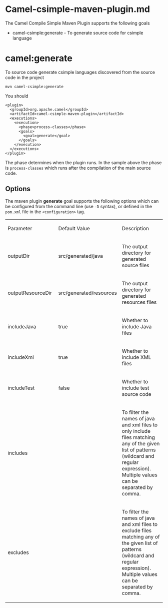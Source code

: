 # Camel-csimple-maven-plugin.md

The Camel Compile Simple Maven Plugin supports the following goals

-   camel-csimple:generate - To generate source code for csimple
    language

# camel:generate

To source code generate csimple languages discovered from the source
code in the project

    mvn camel-csimple:generate

You should

    <plugin>
      <groupId>org.apache.camel</groupId>
      <artifactId>camel-csimple-maven-plugin</artifactId>
      <executions>
        <execution>
          <phase>process-classes</phase>
          <goals>
            <goal>generate</goal>
          </goals>
        </execution>
      </executions>
    </plugin>

The phase determines when the plugin runs. In the sample above the phase
is `process-classes` which runs after the compilation of the main source
code.

## Options

The maven plugin **generate** goal supports the following options which
can be configured from the command line (use `-D` syntax), or defined in
the `pom.xml` file in the `<configuration>` tag.

<table>
<colgroup>
<col style="width: 33%" />
<col style="width: 33%" />
<col style="width: 33%" />
</colgroup>
<tbody>
<tr>
<td style="text-align: left;"><p>Parameter</p></td>
<td style="text-align: left;"><p>Default Value</p></td>
<td style="text-align: left;"><p>Description</p></td>
</tr>
<tr>
<td style="text-align: left;"><p>outputDir</p></td>
<td style="text-align: left;"><p>src/generated/java</p></td>
<td style="text-align: left;"><p>The output directory for generated
source files</p></td>
</tr>
<tr>
<td style="text-align: left;"><p>outputResourceDir</p></td>
<td style="text-align: left;"><p>src/generated/resources</p></td>
<td style="text-align: left;"><p>The output directory for generated
resources files</p></td>
</tr>
<tr>
<td style="text-align: left;"><p>includeJava</p></td>
<td style="text-align: left;"><p>true</p></td>
<td style="text-align: left;"><p>Whether to include Java files</p></td>
</tr>
<tr>
<td style="text-align: left;"><p>includeXml</p></td>
<td style="text-align: left;"><p>true</p></td>
<td style="text-align: left;"><p>Whether to include XML files</p></td>
</tr>
<tr>
<td style="text-align: left;"><p>includeTest</p></td>
<td style="text-align: left;"><p>false</p></td>
<td style="text-align: left;"><p>Whether to include test source
code</p></td>
</tr>
<tr>
<td style="text-align: left;"><p>includes</p></td>
<td style="text-align: left;"></td>
<td style="text-align: left;"><p>To filter the names of java and xml
files to only include files matching any of the given list of patterns
(wildcard and regular expression). Multiple values can be separated by
comma.</p></td>
</tr>
<tr>
<td style="text-align: left;"><p>excludes</p></td>
<td style="text-align: left;"></td>
<td style="text-align: left;"><p>To filter the names of java and xml
files to exclude files matching any of the given list of patterns
(wildcard and regular expression). Multiple values can be separated by
comma.</p></td>
</tr>
</tbody>
</table>

